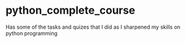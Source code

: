 # python_complete_course
Has some of the tasks and quizes that I did as I sharpened my skills on python programming
